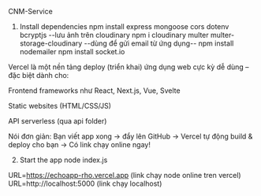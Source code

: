 CNM-Service
1. Install dependencies
npm install express mongoose cors dotenv bcryptjs 
--lưu ảnh trên cloudinary
npm i cloudinary multer multer-storage-cloudinary
 --dùng để gửi email từ ứng dụng--
npm install nodemailer
npm install socket.io




Vercel là một nền tảng deploy (triển khai) ứng dụng web cực kỳ dễ dùng – đặc biệt dành cho:

Frontend frameworks như React, Next.js, Vue, Svelte

Static websites (HTML/CSS/JS)

API serverless (qua api folder)

Nói đơn giản: Bạn viết app xong → đẩy lên GitHub → Vercel tự động build & deploy cho bạn → Có link chạy online ngay!





2. Start the app
node index.js

URL=https://echoapp-rho.vercel.app (link chạy node online tren vercel)
URL=http://localhost:5000 (link chạy localhost)





